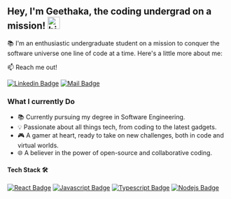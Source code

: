 ## Hey, I'm Geethaka, the coding undergrad on a mission! <img src="https://user-images.githubusercontent.com/1303154/88677602-1635ba80-d120-11ea-84d8-d263ba5fc3c0.gif" width="28px" height="28px" alt="hi">


📚 I'm an enthusiastic undergraduate student on a mission to conquer the software universe one line of code at a time. Here's a little more about me:

:mailbox: Reach me out!

 [![Linkedin Badge](https://img.shields.io/badge/-Geethaka_Sandesh-0e76a8?style=flat&labelColor=0e76a8&logo=linkedin&logoColor=white)](https://www.linkedin.com/in/geethaka-sandesh-1776a0242/)  [![Mail Badge](https://img.shields.io/badge/-geethakasandesh@gmail.com-c0392b?style=flat&labelColor=c0392b&logo=gmail&logoColor=white)](mailto:geethakasandesh@gmail.com)


<!-- TODO: Add last video link -->

### What I currently Do

- 📚 Currently pursuing my degree in Software Engineering.
- 💡 Passionate about all things tech, from coding to the latest    gadgets.
- 🎮 A gamer at heart, ready to take on new challenges, both in code and virtual worlds.
- 🌐 A believer in the power of open-source and collaborative coding.


#### Tech Stack 🛠️

<!-- TODO: Make technologies links takes you to repositories -->

[![React Badge](https://img.shields.io/badge/-React-61DBFB?style=for-the-badge&labelColor=black&logo=react&logoColor=61DBFB)](#) [![Javascript Badge](https://img.shields.io/badge/-Javascript-F0DB4F?style=for-the-badge&labelColor=black&logo=javascript&logoColor=F0DB4F)](#) [![Typescript Badge](https://img.shields.io/badge/-Typescript-007acc?style=for-the-badge&labelColor=black&logo=typescript&logoColor=007acc)](#) [![Nodejs Badge](https://img.shields.io/badge/-Nodejs-3C873A?style=for-the-badge&labelColor=black&logo=node.js&logoColor=3C873A)](#) 


